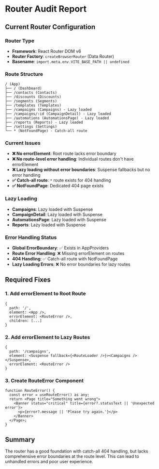 # Router Audit Report

## Current Router Configuration

### Router Type
- **Framework**: React Router DOM v6
- **Router Factory**: `createBrowserRouter` (Data Router)
- **Basename**: `import.meta.env.VITE_BASE_PATH || undefined`

### Route Structure
```
/ (App)
├── / (Dashboard)
├── /contacts (Contacts)
├── /discounts (Discounts)
├── /segments (Segments)
├── /templates (Templates)
├── /campaigns (Campaigns) - Lazy loaded
├── /campaigns/:id (CampaignDetail) - Lazy loaded
├── /automations (AutomationsPage) - Lazy loaded
├── /reports (Reports) - Lazy loaded
├── /settings (Settings)
└── * (NotFoundPage) - Catch-all route
```

### Current Issues
- **❌ No errorElement**: Root route lacks error boundary
- **❌ No route-level error handling**: Individual routes don't have errorElement
- **❌ Lazy loading without error boundaries**: Suspense fallbacks but no error handling
- **✅ Catch-all route**: `*` route exists for 404 handling
- **✅ NotFoundPage**: Dedicated 404 page exists

### Lazy Loading
- **Campaigns**: Lazy loaded with Suspense
- **CampaignDetail**: Lazy loaded with Suspense
- **AutomationsPage**: Lazy loaded with Suspense
- **Reports**: Lazy loaded with Suspense

### Error Handling Status
- **Global ErrorBoundary**: ✅ Exists in AppProviders
- **Route Error Handling**: ❌ Missing errorElement on routes
- **404 Handling**: ✅ Catch-all route with NotFoundPage
- **Lazy Loading Errors**: ❌ No error boundaries for lazy routes

## Required Fixes

### 1. Add errorElement to Root Route
```tsx
{
  path: '/',
  element: <App />,
  errorElement: <RouteError />,
  children: [...]
}
```

### 2. Add errorElement to Lazy Routes
```tsx
{
  path: '/campaigns',
  element: <Suspense fallback={<RouteLoader />}><Campaigns /></Suspense>,
  errorElement: <RouteError />
}
```

### 3. Create RouteError Component
```tsx
function RouteError() {
  const error = useRouteError() as any;
  return <Page title="Something went wrong">
    <Banner status="critical" title={error?.statusText || 'Unexpected error'}>
      <p>{error?.message || 'Please try again.'}</p>
    </Banner>
  </Page>;
}
```

## Summary
The router has a good foundation with catch-all 404 handling, but lacks comprehensive error boundaries at the route level. This can lead to unhandled errors and poor user experience.
